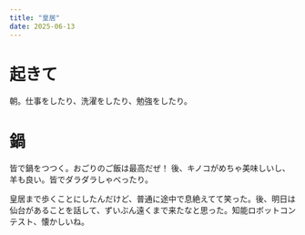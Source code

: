 ```yaml
---
title: "皇居"
date: 2025-06-13
---
```



# 起きて
朝。仕事をしたり、洗濯をしたり、勉強をしたり。

# 鍋
皆で鍋をつつく。おごりのご飯は最高だぜ！ 後、キノコがめちゃ美味しいし、羊も良い。皆でダラダラしゃべったり。

皇居まで歩くことにしたんだけど、普通に途中で息絶えてて笑った。後、明日は仙台があることを話して、ずいぶん遠くまで来たなと思った。知能ロボットコンテスト、懐かしいね。